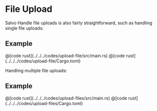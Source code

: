 # File Upload

Salvo Handle file uploads is also fairly straightforward, such as handling single file uploads:

## Example

<CodeGroup>
  <CodeGroupItem title="main.rs" active>
@[code rust](../../../codes/upload-file/src/main.rs)
  </CodeGroupItem>
  <CodeGroupItem title="Cargo.toml">
@[code rust](../../../codes/upload-file/Cargo.toml)
  </CodeGroupItem>
</CodeGroup>

Handling multiple file uploads:

## Example

<CodeGroup>
  <CodeGroupItem title="main.rs" active>
@[code rust](../../../codes/upload-files/src/main.rs)
  </CodeGroupItem>
  <CodeGroupItem title="Cargo.toml">
@[code rust](../../../codes/upload-files/Cargo.toml)
  </CodeGroupItem>
</CodeGroup>